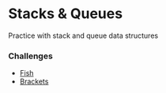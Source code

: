 # Stacks & Queues
Practice with stack and queue data structures

### Challenges
* [Fish](fish.rb)
* [Brackets](brackets.rb)